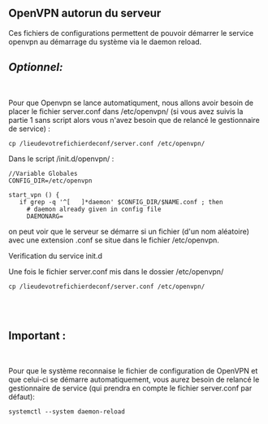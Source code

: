 
OpenVPN autorun du serveur
---
Ces fichiers de configurations permettent de pouvoir démarrer le service openvpn au démarrage du système via le daemon reload.
<br>



_Optionnel:_
---
<br>




Pour que Openvpn se lance automatiqument, nous allons avoir besoin de placer le fichier server.conf dans /etc/openvpn/ (si vous avez suivis la partie 1 sans script alors vous n'avez besoin que de relancé le gestionnaire de service) :
<br>


 ```shell
cp /lieudevotrefichierdeconf/server.conf /etc/openvpn/
```
Dans le script /init.d/openvpn/ :
<br>


 ```shell
 //Variable Globales
 CONFIG_DIR=/etc/openvpn
 
start_vpn () {
    if grep -q '^[	 ]*daemon' $CONFIG_DIR/$NAME.conf ; then
      # daemon already given in config file
      DAEMONARG=
```
on peut voir que le serveur se démarre si un fichier (d'un nom aléatoire) avec une extension .conf se situe dans le fichier /etc/openvpn.




Verification du service init.d


Une fois le fichier server.conf mis dans le dossier /etc/openvpn/
```shell
cp /lieudevotrefichierdeconf/server.conf /etc/openvpn/
```
<br>
<br>


Important :
----
<br>



Pour que le système reconnaise le fichier de configuration de OpenVPN et que celui-ci se démarre automatiquement, vous aurez besoin de relancé le gestionnaire de service (qui prendra en compte le fichier server.conf par défaut):
<br>


```shell
systemctl --system daemon-reload
```
